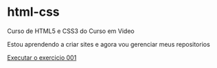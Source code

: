 # html-css
 Curso de HTML5 e CSS3 do Curso em Video

Estou aprendendo a criar sites e agora vou gerenciar meus repositorios

<a href="https://professorguanabara.github.io/html-css/exercicios/ex001/index.html">Executar o exercicio 001</a>